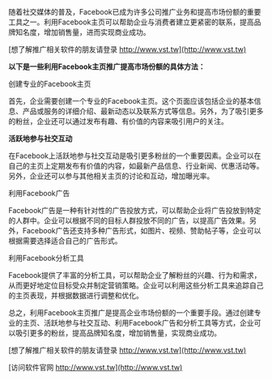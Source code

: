 随着社交媒体的普及，Facebook已成为许多公司推广业务和提高市场份额的重要工具之一。利用Facebook主页可以帮助企业与消费者建立更紧密的联系，提高品牌知名度，增加销售量，进而实现商业成功。

[想了解推广相关软件的朋友请登录 http://www.vst.tw](http://www.vst.tw)

**以下是一些利用Facebook主页推广提高市场份额的具体方法：**

创建专业的Facebook主页

首先，企业需要创建一个专业的Facebook主页。这个页面应该包括企业的基本信息、产品或服务的详细介绍、最新动态以及联系方式等信息。另外，为了吸引更多的粉丝，企业还可以通过发布有趣、有价值的内容来吸引用户的关注。

**活跃地参与社交互动**

在Facebook上活跃地参与社交互动是吸引更多粉丝的一个重要因素。企业可以在自己的主页上定期发布有价值的内容，如最新产品信息、行业新闻、优惠活动等。另外，企业还可以参与其他相关主页的讨论和互动，增加曝光率。

利用Facebook广告

Facebook广告是一种有针对性的广告投放方式，可以帮助企业将广告投放到特定的人群中。企业可以根据不同的目标人群投放不同的广告，以提高广告效果。另外，Facebook广告还支持多种广告形式，如图片、视频、赞助帖子等，企业可以根据需要选择适合自己的广告形式。

利用Facebook分析工具

Facebook提供了丰富的分析工具，可以帮助企业了解粉丝的兴趣、行为和需求，从而更好地定位目标受众并制定营销策略。企业可以利用这些分析工具来追踪自己的主页表现，并根据数据进行调整和优化。

总之，利用Facebook主页推广是提高企业市场份额的一个重要手段。通过创建专业的主页、活跃地参与社交互动、利用Facebook广告和分析工具等方式，企业可以吸引更多的粉丝，提高品牌知名度，增加销售量，实现商业成功。

[想了解推广相关软件的朋友请登录 http://www.vst.tw](http://www.vst.tw)


[访问软件官网 http://www.vst.tw](http://www.vst.tw)
